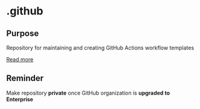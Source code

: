 # .github

## Purpose
Repository for maintaining and creating GitHub Actions workflow templates

[Read more](https://docs.github.com/en/enterprise-cloud@latest/actions/learn-github-actions/creating-workflow-templates)

## Reminder
Make repository **private** once GitHub organization is **upgraded to Enterprise**